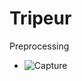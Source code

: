 # Tripeur
Preprocessing
- ![Capture](https://user-images.githubusercontent.com/27502430/68394065-2de4a180-0193-11ea-9f0d-399c155af511.PNG)
